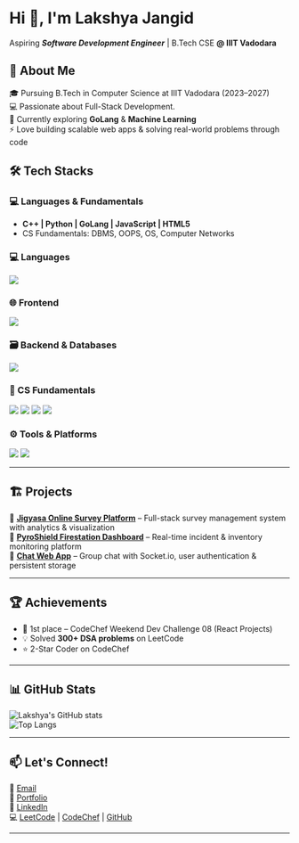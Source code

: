 # Hi 👋, I'm Lakshya Jangid  
Aspiring ***Software Development Engineer*** | B.Tech CSE **@ IIIT Vadodara**

## 🚀 About Me  
🎓 Pursuing B.Tech in Computer Science at IIIT Vadodara (2023–2027)  
💻 Passionate about Full-Stack Development.  
🌱 Currently exploring **GoLang** & **Machine Learning**  
⚡ Love building scalable web apps & solving real-world problems through code  

## 🛠️ Tech Stacks  

### 💻 Languages & Fundamentals  
- **C++ | Python | GoLang | JavaScript | HTML5**  
- CS Fundamentals: DBMS, OOPS, OS, Computer Networks  


### 💻 Languages  
<p align="left">  
  <img src="https://skillicons.dev/icons?i=cpp,python,go,js,html,css" />  
</p>  

### 🌐 Frontend  
<p align="left">  
  <img src="https://skillicons.dev/icons?i=react,tailwind" />  
</p>  

### 🗃 Backend & Databases  
<p align="left">  
  <img src="https://skillicons.dev/icons?i=nodejs,express,mongodb,mysql" />  
</p>  

### 📘 CS Fundamentals  
<p align="left">
  <img src="https://img.shields.io/badge/DBMS-4479A1?style=for-the-badge&logo=databricks&logoColor=white" />
  <img src="https://img.shields.io/badge/OOPS-00599C?style=for-the-badge&logo=c%2B%2B&logoColor=white" />
  <img src="https://img.shields.io/badge/Operating%20System-FF6C37?style=for-the-badge&logo=linux&logoColor=white" />
  <img src="https://img.shields.io/badge/Computer%20Networks-2C8EBB?style=for-the-badge&logo=cisco&logoColor=white" />
</p>



### ⚙️ Tools & Platforms  
<p align="left">
  <img src="https://skillicons.dev/icons?i=github,vercel,vscode" />  
  <img src="https://img.shields.io/badge/Overleaf-47A141?style=for-the-badge&logo=overleaf&logoColor=white" />
</p>

---

## 🏗️ Projects  

🔹 [**Jigyasa Online Survey Platform**](https://github.com/Lakshya-jangid-08/Jigyasa_Online-survey-mangement) – Full-stack survey management system with analytics & visualization  
🔹 [**PyroShield Firestation Dashboard**](https://github.com/Lakshya-jangid-08/PyroShield) – Real-time incident & inventory monitoring platform   
🔹 [**Chat Web App**](https://github.com/Lakshya-jangid-08/CHAT.WEB.APP) – Group chat with Socket.io, user authentication & persistent storage  

---

## 🏆 Achievements  
- 🥇 1st place – CodeChef Weekend Dev Challenge 08 (React Projects)  
- 💡 Solved **300+ DSA problems** on LeetCode  
- ⭐ 2-Star Coder on CodeChef  

---

## 📊 GitHub Stats  
![Lakshya's GitHub stats](https://github-readme-stats.vercel.app/api?username=Lakshya-jangid-08&show_icons=true&theme=radical)  
![Top Langs](https://github-readme-stats.vercel.app/api/top-langs/?username=Lakshya-jangid-08&layout=compact&theme=radical)  

---

## 📫 Let's Connect!  
📧 [Email](mailto:thelakshya31@gmail.com)  
🔗 [Portfolio](https://portfolio-taupe-seven-84.vercel.app/)  
💼 [LinkedIn](https://in.linkedin.com/in/lakshya-jangid-0562502a2)  
💻 [LeetCode](https://leetcode.com/u/Mr_Lakshya/) | [CodeChef](https://www.codechef.com/users/the_ljangid) | [GitHub](https://github.com/Lakshya-jangid-08)  

---
